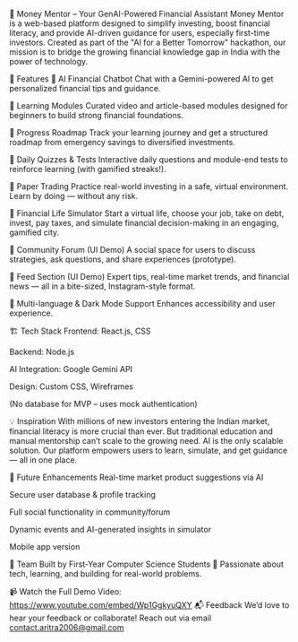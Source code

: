 💸 Money Mentor – Your GenAI-Powered Financial Assistant
Money Mentor is a web-based platform designed to simplify investing, boost financial literacy, and provide AI-driven guidance for users, especially first-time investors. Created as part of the "AI for a Better Tomorrow" hackathon, our mission is to bridge the growing financial knowledge gap in India with the power of technology.

🌟 Features
🔹 AI Financial Chatbot
Chat with a Gemini-powered AI to get personalized financial tips and guidance.

🔹 Learning Modules
Curated video and article-based modules designed for beginners to build strong financial foundations.

🔹 Progress Roadmap
Track your learning journey and get a structured roadmap from emergency savings to diversified investments.

🔹 Daily Quizzes & Tests
Interactive daily questions and module-end tests to reinforce learning (with gamified streaks!).

🔹 Paper Trading
Practice real-world investing in a safe, virtual environment. Learn by doing — without any risk.

🔹 Financial Life Simulator
Start a virtual life, choose your job, take on debt, invest, pay taxes, and simulate financial decision-making in an engaging, gamified city.

🔹 Community Forum (UI Demo)
A social space for users to discuss strategies, ask questions, and share experiences (prototype).

🔹 Feed Section (UI Demo)
Expert tips, real-time market trends, and financial news — all in a bite-sized, Instagram-style format.

🔹 Multi-language & Dark Mode Support
Enhances accessibility and user experience.

🏗️ Tech Stack
Frontend: React.js, CSS

Backend: Node.js

AI Integration: Google Gemini API

Design: Custom CSS, Wireframes

(No database for MVP – uses mock authentication)

💡 Inspiration
With millions of new investors entering the Indian market, financial literacy is more crucial than ever. But traditional education and manual mentorship can’t scale to the growing need. AI is the only scalable solution.
Our platform empowers users to learn, simulate, and get guidance — all in one place.

🚀 Future Enhancements
Real-time market product suggestions via AI

Secure user database & profile tracking

Full social functionality in community/forum

Dynamic events and AI-generated insights in simulator

Mobile app version

👥 Team
Built by First-Year Computer Science Students
🚀 Passionate about tech, learning, and building for real-world problems.


📹 Watch the Full Demo Video: https://www.youtube.com/embed/Wp1GgkyuQXY
📬 Feedback
We’d love to hear your feedback or collaborate!
Reach out via email contact.aritra2006@gmail.com
